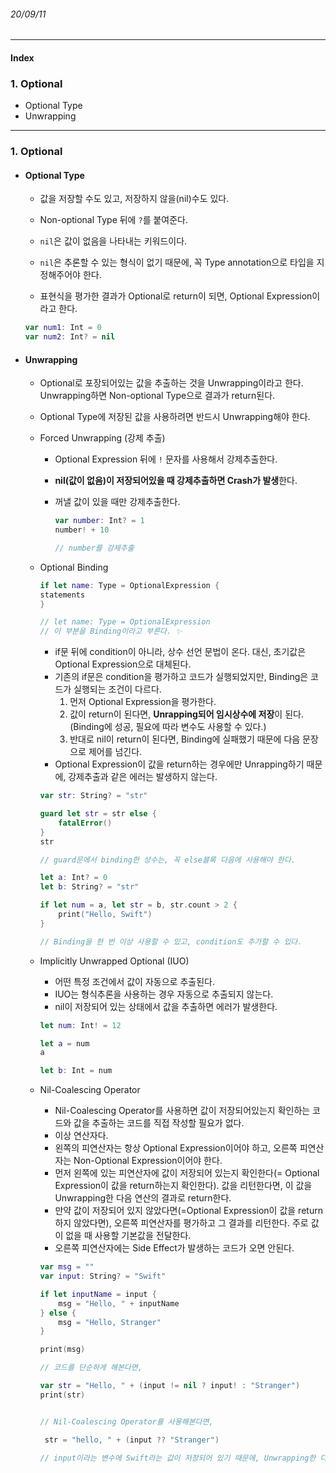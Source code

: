 ###### 20/09/11

------



#### Index

### **1.  Optional**

-  Optional Type
-  Unwrapping 



------



### **1.  Optional**

- #### Optional Type

  - 값을 저장할 수도 있고, 저장하지 않을(nil)수도 있다.
  - Non-optional Type 뒤에 `?`를 붙여준다.

  - `nil`은 값이 없음을 나타내는 키워드이다.
  - `nil`은 추론할 수 있는 형식이 없기 때문에, 꼭 Type annotation으로 타입을 지정해주어야 한다.
  - 표현식을 평가한 결과가 Optional로 return이 되면, Optional Expression이라고 한다.

  ```swift
  var num1: Int = 0
  var num2: Int? = nil
  ```

  

- #### Unwrapping

  - Optional로 포장되어있는 값을 추출하는 것을 Unwrapping이라고 한다. Unwrapping하면 Non-optional Type으로 결과가 return된다.
  - Optional Type에 저장된 값을 사용하려면 반드시 Unwrapping해야 한다. 

  

  - Forced Unwrapping (강제 추출)

    - Optional Expression 뒤에 `!` 문자를 사용해서 강제추출한다.

    - **nil(값이 없음)이 저장되어있을 때 강제추출하면 Crash가 발생**한다.

    - 꺼낼 값이 있을 때만 강제추출한다.

      ```swift
      var number: Int? = 1
      number! + 10
      
      // number를 강제추출
      ```

      

  - Optional Binding 

    ```swift
    if let name: Type = OptionalExpression {
    statements
    }
    
    // let name: Type = OptionalExpression
    // 이 부분을 Binding이라고 부른다. ✨
    ```

    - if문 뒤에 condition이 아니라, 상수 선언 문법이 온다. 대신, 초기값은 Optional Expression으로 대체된다.
    - 기존의 if문은 condition을 평가하고 코드가 실행되었지만, Binding은 코드가 실행되는 조건이 다르다.
      1. 먼저 Optional Expression을 평가한다.
      2. 값이 return이 된다면,  **Unrapping되어 임시상수에 저장**이 된다. (Binding에 성공, 필요에 따라 변수도 사용할 수 있다.)
      3. 반대로 nil이 return이 된다면, Binding에 실패했기 때문에 다음 문장으로 제어를 넘긴다.
    - Optional Expression이 값을 return하는 경우에만 Unrapping하기 때문에, 강제추출과 같은 에러는 발생하지 않는다.

    ```swift
    var str: String? = "str"
    
    guard let str = str else {
        fatalError()
    }
    str
    
    // guard문에서 binding한 상수는, 꼭 else블록 다음에 사용해야 한다.
    ```

    ```swift
    let a: Int? = 0
    let b: String? = "str"
    
    if let num = a, let str = b, str.count > 2 {
    	print("Hello, Swift")
    }
    
    // Binding을 한 번 이상 사용할 수 있고, condition도 추가할 수 있다.
    ```

  

  - Implicitly Unwrapped Optional (IUO)

    - 어떤 특정 조건에서  값이 자동으로 추출된다.
    - IUO는 형식추론을 사용하는 경우 자동으로 추출되지 않는다.
    - nil이 저장되어 있는 상태에서 값을 추출하면 에러가 발생한다.

    ```swift
    let num: Int! = 12
    
    let a = num
    a
    
    let b: Int = num
    ```

    

  - Nil-Coalescing Operator

    - Nil-Coalescing Operator를 사용하면 값이 저장되어있는지 확인하는 코드와 값을 추출하는 코드를 직접 작성할 필요가 없다.
    - 이상 연산자다.
    - 왼쪽의 피연산자는 항상 Optional Expression이어야 하고, 오른쪽 피연산자는 Non-Optional Expression이어야 한다.
    - 먼저 왼쪽에 있는 피연산자에 값이 저장되어 있는지 확인한다(= Optional Expression이 값을 return하는지 확인한다). 값을 리턴한다면, 이 값을 Unwrapping한 다음 연산의 결과로 return한다.
    - 만약 값이 저장되어 있지 않았다면(=Optional Expression이 값을 return하지 않았다면), 오른쪽 피연산자를 평가하고 그 결과를 리턴한다.
      주로 값이 없을 때 사용할 기본값을 전달한다.
    - 오른쪽 피연산자에는 Side Effect가 발생하는 코드가 오면 안된다.

    ```swift
    var msg = ""
    var input: String? = "Swift"
    
    if let inputName = input {
        msg = "Hello, " + inputName
    } else {
        msg = "Hello, Stranger"
    }
    
    print(msg)
    
    // 코드를 단순하게 해본다면,
    
    var str = "Hello, " + (input != nil ? input! : "Stranger")
    print(str)
    
    
    // Nil-Coalescing Operator를 사용해본다면,
    
     str = "hello, " + (input ?? "Stranger")
    
    // input이라는 변수에 Swift라는 값이 저장되어 있기 때문에, Unwrapping한 다음 hello, 라는 문자열과 연결한다.
    ```

    

